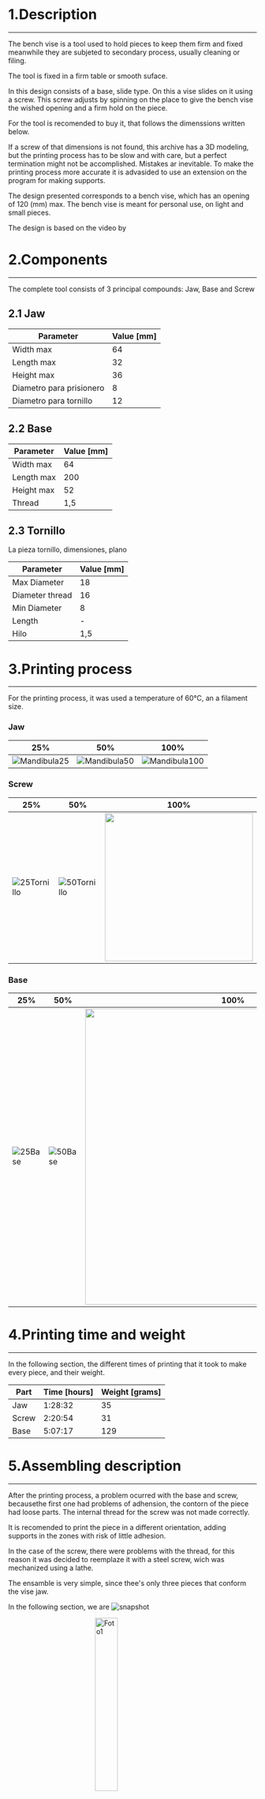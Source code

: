 # 1.Description
---
The bench vise is a tool used to hold pieces to keep them firm and fixed meanwhile they are subjeted to secondary process, usually cleaning or filing.

The tool is fixed in a firm table or smooth suface.

In this design consists of a base, slide type. On this a vise slides on it using a screw. This screw adjusts by spinning on the place to give the bench vise the wished opening and a firm hold on the piece.

For the tool is recomended to buy it, that follows the dimenssions written below.

If a screw of that dimensions is not found, this archive has a 3D modeling, but the printing process has to be slow and with care, but a perfect termination might not be accomplished. Mistakes ar inevitable. To make the printing process more accurate it is advasided to use an extension on the program for making supports.

The design presented corresponds to a bench vise, which has an opening of 120 (mm) max. The bench vise is meant for personal use, on light and small pieces.

The design is based on the video by 

# 2.Components
***
The complete tool consists of 3 principal compounds: Jaw, Base and Screw
## 2.1 Jaw


|Parameter|Value [mm]|
|---|---|
|Width max|64|
|Length max|32|
|Height max|36|
|Diametro para prisionero|8|
|Diametro para tornillo|12|




## 2.2 Base


|Parameter|Value [mm]|
|---|---|
|Width max|64|
|Length max|200|
|Height max|52|
|Thread|1,5|


## 2.3 Tornillo
La pieza tornillo, dimensiones, plano



|Parameter|Value [mm]|
|---|---|
|Max Diameter|18|
|Diameter thread|16|
|Min Diameter|8|
|Length|-|
|Hilo|1,5|



# 3.Printing process
***
For the printing process, it was used a temperature of 60°C, an a filament size.

### Jaw
|25%|50%|100%|
|---|---|---|
|![Mandibula25](https://user-images.githubusercontent.com/119521898/205370991-7fa99133-7a08-4482-933c-494db73d40a8.jpg)|![Mandibula50](https://user-images.githubusercontent.com/119521898/205371072-93e12d82-1cb6-41d1-8a88-a4547da5fca3.jpg)|![Mandibula100](https://user-images.githubusercontent.com/119521898/205371131-fd9d52ea-e8f1-4a12-8993-9d5bef6c4954.jpg)|

### Screw

|25%|50%|100%|
|---|---|---|
|![25Tornillo](https://user-images.githubusercontent.com/119521898/205371556-5c93916b-65c6-4fdb-a41d-7b58c30c954b.jpg)|![50Tornillo](https://user-images.githubusercontent.com/119521898/205371569-44667db8-c9cb-47d7-a93e-b065593fe4b8.jpg)|<img src="https://user-images.githubusercontent.com/119521898/205371948-c88673e5-5672-41b0-905e-55fa2cc52f4e.jpeg" width="300" />|

### Base

|25%|50%|100%|
|---|---|---|
|![25Base](https://user-images.githubusercontent.com/119521898/205372046-f85b9e1d-b745-4bc3-8c80-304aa0f6215d.jpg)|![50Base](https://user-images.githubusercontent.com/119521898/205372062-f2d13ccf-e911-4f51-a6a5-4b0cfeee4444.jpg)|<img src="https://user-images.githubusercontent.com/119521898/205372868-b07f664f-2377-4906-b4f4-7b4c2794dd5b.jpeg" width="600" />|

# 4.Printing time and weight
***

In the following section, the different times of printing that it took to make every piece, and their weight.

<div align="center">

|Part|Time [hours]|Weight [grams]|
|---|---|---|
|Jaw|1:28:32|35|
|Screw|2:20:54|31|
|Base|5:07:17|129|

</div>

# 5.Assembling description
***

After the printing process, a problem ocurred with the base and screw, becausethe first one had problems of adhension, the contorn of the piece had loose parts. The internal thread for the screw was not made correctly.

It is recomended to print the piece in a different orientation, adding supports in the zones with risk of little adhesion.

In the case of the screw, there were problems with the thread, for this reason it was decided to reemplaze it with a steel screw, wich was mechanized using a lathe.

The ensamble is very simple, since thee's only three pieces that conform the vise jaw.




In the following section, we are
![snapshot](https://user-images.githubusercontent.com/119521898/204866970-33e1e100-6c4c-4347-8576-a44f5549a479.jpg)

<img 
    style="display: block; 
           margin-left: auto;
           margin-right: auto;
           width: 30%;"
    src="https://user-images.githubusercontent.com/119521898/204872660-9d4d00d2-c1ce-4bd4-8da2-cd9124750513.jpeg" 
    alt="Foto1">
</img>



## Final Assembling

![PrensaCompleta](https://user-images.githubusercontent.com/119521898/205173522-6b9402c7-dcf7-4066-a390-c6054f19bedc.jpeg)

# 6.Bibliography

El diseño presentado está basado en el video de [SPARK PLUG](https://www.youtube.com/watch?v=GEOp68Q8Ryw&ab_channel=SPARKPLUG)
